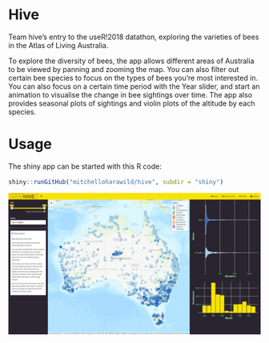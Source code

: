 
<!-- README.md is generated from README.Rmd. Please edit that file -->

# Hive

Team hive’s entry to the useR\!2018 datathon, exploring the varieties of
bees in the Atlas of Living Australia.

To explore the diversity of bees, the app allows different areas of
Australia to be viewed by panning and zooming the map. You can also
filter out certain bee species to focus on the types of bees you’re most
interested in. You can also focus on a certain time period with the Year
slider, and start an animation to visualise the change in bee sightings
over time. The app also provides seasonal plots of sightings and violin
plots of the altitude by each species.

# Usage

The shiny app can be started with this R code:

``` r
shiny::runGitHub("mitchelloharawild/hive", subdir = "shiny")
```

![](hive.png)
